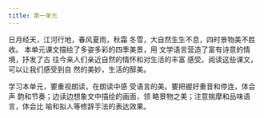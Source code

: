 ```yaml
---
title: 第一单元
---
```


日月经天，江河行地，春风夏雨，秋霜
冬雪，大自然生生不息，四时景物美不胜收。
本单元课文描绘了多姿多彩的四季美景，用
文学语言营造了富有诗意的情境，抒发了古
往今来人们亲近自然的情怀和对生活的丰富
感受。阅读这些课文，可以让我们感受到自
然的美妙，生活的醇美。

学习本单元，要重视朗读，在朗读中感
受语言的美。要把握好重音和停连，体会声
韵和节奏；边读边想象文中描绘的画面，领
略景物之美；注意揣摩和品味语言，体会比
喻和拟人等修辞手法的表达效果。
